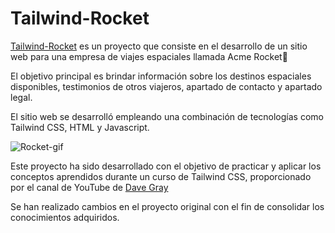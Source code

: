 # Tailwind-Rocket
[Tailwind-Rocket](https://sprightly-kataifi-24204e.netlify.app/) es un proyecto que consiste en el desarrollo de un sitio web para una empresa de viajes espaciales llamada Acme Rocket🚀

El objetivo principal es brindar información sobre los destinos espaciales disponibles, testimonios de otros viajeros, apartado de contacto y apartado legal. 

El sitio web se desarrolló empleando una combinación de tecnologías como Tailwind CSS, HTML y Javascript.


![Rocket-gif](https://github.com/AridanyS/Tailwind-Rocket/assets/130782674/188ae945-8e32-44f1-b1fc-f2ccf05c065d)


Este proyecto ha sido desarrollado con el objetivo de practicar y aplicar los conceptos aprendidos durante un curso de Tailwind CSS, proporcionado por el canal de YouTube de [Dave Gray](https://youtu.be/pYaamz6AyvU) 

Se han realizado cambios en el proyecto original con el fin de consolidar los conocimientos adquiridos.
